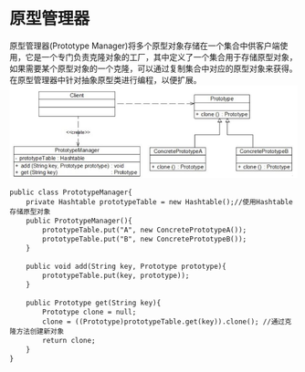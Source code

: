 # 原型管理器
原型管理器(Prototype Manager)将多个原型对象存储在一个集合中供客户端使用，它是一个专门负责克隆对象的工厂，其中定义了一个集合用于存储原型对象，如果需要某个原型对象的一个克隆，可以通过复制集合中对应的原型对象来获得。在原型管理器中针对抽象原型类进行编程，以便扩展。
![原型管理器](../../图片/原型管理器.jpg)
```
public class PrototypeManager{
    private Hashtable prototypeTable = new Hashtable();//使用Hashtable存储原型对象
    public PrototypeManager(){
        prototypeTable.put("A", new ConcretePrototypeA());
        prototypeTable.put("B", new ConcretePrototypeB());
    }

    public void add(String key, Prototype prototype){
        prototypeTable.put(key, prototype));
    }

    public Prototype get(String key){
        Prototype clone = null;
        clone = ((Prototype)prototypeTable.get(key)).clone(); //通过克隆方法创建新对象
        return clone;
    }
}
```